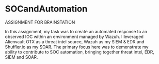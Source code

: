 # SOCandAutomation

ASSIGNMENT FOR BRAINSTATION

In this assignment, my task was to create an automated response to an observed IOC within an environment managed by Wazuh. I leveraged Alienvault OTX as a threat intel source, Wazuh as my SIEM & EDR and Shuffler.io as my SOAR. The primary focus here was to demonstrate my ability to contribute to SOC automation, bringing together threat intel, EDR, SIEM and SOAR.
